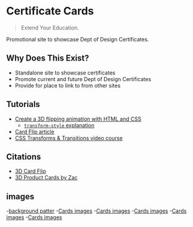 

# Certificate Cards

> Extend Your Education.

Promotional site to showcase Dept of Design Certificates. 

## Why Does This Exist?
- Standalone site to showcase certificates
- Promote current and future Dept of Design Certificates
- Provide for place to link to from other sites

## Tutorials
- [Create a 3D flipping animation with HTML and CSS](https://www.youtube.com/watch?v=FeJEEE3zc4U)
    - [`transform-style` explanation](https://www.kevinpowell.co/article/transform-style/)
- [Card Flip article](https://3dtransforms.desandro.com/card-flip)
- [CSS Transforms & Transitions video course](https://www.linkedin.com/learning/css-transforms-and-transitions)

## Citations
- [3D Card Flip](https://codepen.io/desandro/pen/LmWoWe)
- [3D Product Cards by Zac](https://codepen.io/zremboldt/pen/ZvQjOG)

## images
-[background patter](https://unsplash.com/photos/KfFmwa7m5VQ)
-[Cards images](https://www.elegantthemes.com/blog/wp-content/uploads/2018/10/000-Web-UI-Design.png)
-[Cards images](https://www.acquisition-international.com/wp-content/uploads/2021/09/UI-UX-Design.jpg)
-[Cards images](https://ithemes.com/wp-content/uploads/2019/08/What-is-Your-Website-Design-Process-Blog-Post-Feature-Image-36119-01.png)
-[Cards images](https://visme.co/blog/wp-content/uploads/2021/10/what-is-graphic-design-header-1200.png)
-[Cards images](https://assets.justinmind.com/wp-content/uploads/2020/03/interaction-design-guide.png)